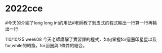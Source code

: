 # 2022cce
#今天的介紹了long long int的用法#老師教了剝皮式的程式輸出一行算一行再輸出一行

110/10/25
week08
今天老師講解了實習課的程式，如何掌握for迴圈印星星以及for,while的轉換，for迴圈與if條件的結合。
